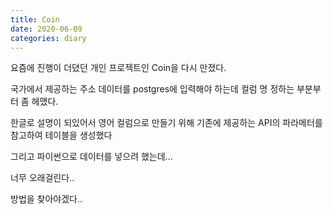 ```yaml
---
title: Coin
date: 2020-06-09
categories: diary
---
```

요즘에 진행이 더뎠던 개인 프로젝트인 Coin을 다시 만졌다.

국가에서 제공하는 주소 데이터를 postgres에 입력해야 하는데 컬럼 명 정하는 부분부터 좀 헤맸다.

한글로 설명이 되있어서 영어 컬럼으로 만들기 위해 기존에 제공하는 API의 파라메터를 참고하여 테이블을 생성했다

그리고 파이썬으로 데이터를 넣으려 했는데...

너무 오래걸린다..

방법을 찾아야겠다..
